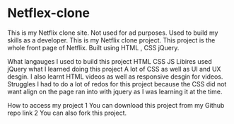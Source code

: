 # Netflex-clone
This is my Netflix clone site. Not used for ad purposes. Used to build my skills as a developer.
This is my Netflix clone project. This project is the whole front page of Netflix. Built using HTML , CSS jQuery.

What langauges  I used to build this project
HTML CSS JS 
Libires used 
jQuery
what I learned doing this project 
A lot of CSS as well as UI and UX desgin. I also learnt HTML videos as well as responsive desgin for videos.
Struggles 
I had to do a lot of redos for this project because 
the CSS did not want align on the page ran into with jquery as I was learning it at the time.

How to access my project 
1 You can download this project from my Github repo link
2 You can also fork this project.
